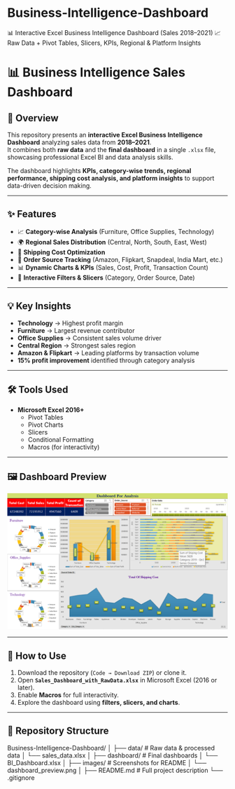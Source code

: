 # Business-Intelligence-Dashboard
📊 Interactive Excel Business Intelligence Dashboard (Sales 2018–2021) 📈 Raw Data + Pivot Tables, Slicers, KPIs, Regional &amp; Platform Insights



# 📊 Business Intelligence Sales Dashboard  

## 🔎 Overview  
This repository presents an **interactive Excel Business Intelligence Dashboard** analyzing sales data from **2018–2021**.  
It combines both **raw data** and the **final dashboard** in a single `.xlsx` file, showcasing professional Excel BI and data analysis skills.  

The dashboard highlights **KPIs, category-wise trends, regional performance, shipping cost analysis, and platform insights** to support data-driven decision making.  

---

## ✨ Features  
- 📈 **Category-wise Analysis** (Furniture, Office Supplies, Technology)  
- 🌍 **Regional Sales Distribution** (Central, North, South, East, West)  
- 🚚 **Shipping Cost Optimization**  
- 🛒 **Order Source Tracking** (Amazon, Flipkart, Snapdeal, India Mart, etc.)  
- 📊 **Dynamic Charts & KPIs** (Sales, Cost, Profit, Transaction Count)  
- 🔎 **Interactive Filters & Slicers** (Category, Order Source, Date)  

---

## 💡 Key Insights  
- **Technology** → Highest profit margin  
- **Furniture** → Largest revenue contributor  
- **Office Supplies** → Consistent sales volume driver  
- **Central Region** → Strongest sales region  
- **Amazon & Flipkart** → Leading platforms by transaction volume  
- **15% profit improvement** identified through category analysis  

---

## 🛠️ Tools Used  
- **Microsoft Excel 2016+**  
  - Pivot Tables  
  - Pivot Charts  
  - Slicers  
  - Conditional Formatting  
  - Macros (for interactivity)  

---

## 🖼️ Dashboard Preview  
![Dashboard Preview](dashboard_preview.png)  

---

## 🚀 How to Use  
1. Download the repository (`Code → Download ZIP`) or clone it.  
2. Open **`Sales_Dashboard_with_RawData.xlsx`** in Microsoft Excel (2016 or later).  
3. Enable **Macros** for full interactivity.  
4. Explore the dashboard using **filters, slicers, and charts**.  

---

## 📌 Repository Structure  


Business-Intelligence-Dashboard/
│
├── data/                # Raw data & processed data
│   └── sales_data.xlsx
│
├── dashboard/           # Final dashboards
│   └── BI_Dashboard.xlsx
│
├── images/              # Screenshots for README
│   └── dashboard_preview.png
│
├── README.md            # Full project description
└── .gitignore
